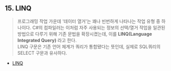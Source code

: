 ## 15. LINQ
> 프로그래밍 작업 가운데 '데이터 열거'는 꽤나 빈번하게 나타나는 작업 유형 중 하나이다.
> C#의 컴파일러는 이처럼 자주 사용되는 정보의 선택/열거 작업을 일관된 방법으로 다루기 위해 기존 문법을 확장시켰는데, 이를 **LINQ(Language Integrated Query)** 라고 한다. <br>
> LINQ 구문은 기존 언어 체계가 쿼리가 통합됐다는 뜻인데, 실제로 SQL쿼리의 SELECT 구문과 유사하다.
- [LINQ](https://github.com/SeoDongWoo1216/StudyCSharp21/blob/main/chap15/Chap15App/21_03_03_01_FirstLINQ/Program.cs)
